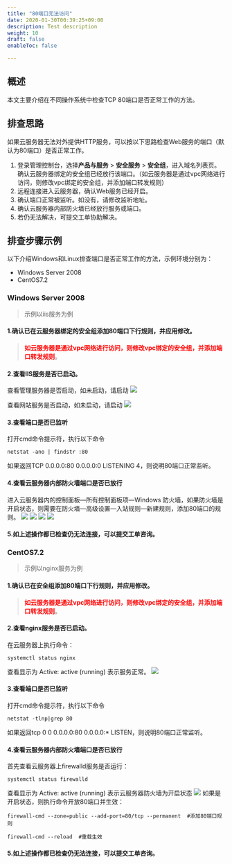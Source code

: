 ```yaml
---
title: "80端口无法访问"
date: 2020-01-30T00:39:25+09:00
description: Test description
weight: 10
draft: false
enableToc: false

---
```


## 概述

本文主要介绍在不同操作系统中检查TCP 80端口是否正常工作的方法。

## 排查思路

如果云服务器无法对外提供HTTP服务，可以按以下思路检查Web服务的端口（默认为80端口）是否正常工作。

1. 登录管理控制台，选择**产品与服务** > **安全服务** > **安全组**，进入域名列表页。确认云服务器绑定的安全组已经放行该端口。（如云服务器是通过vpc网络进行访问，则修改vpc绑定的安全组，并添加端口转发规则）
2. 远程连接进入云服务器，确认Web服务已经开启。
3. 确认端口正常被监听。如没有，请修改监听地址。
4. 确认云服务器内部防火墙已经放行服务或端口。
5. 若仍无法解决，可提交工单协助解决。


## 排查步骤示例
以下介绍Windows和Linux排查端口是否正常工作的方法，示例环境分别为：
* Windows Server 2008
* CentOS7.2

### Windows Server 2008
>示例以iis服务为例

#### 1.确认已在云服务器绑定的安全组添加80端口下行规则，并应用修改。

> **<span style="color:red">如云服务器是通过vpc网络进行访问，则修改vpc绑定的安全组，并添加端口转发规则</span>**。

#### 2.查看IIS服务是否已启动。

查看管理服务器是否启动，如未启动，请启动
![](/compute/vm/_images/check_port_worked2.png)

查看网站服务是否启动，如未启动，请启动
![](/compute/vm/_images/check_port_worked3.png)

#### 3.查看端口是否已监听

打开cmd命令提示符，执行以下命令

```
netstat -ano | findstr :80
```
如果返回TCP 0.0.0.0:80 0.0.0.0:0 LISTENING 4，则说明80端口正常监听。

#### 4.查看云服务器内部防火墙端口是否已放行

进入云服务器内的控制面板—所有控制面板项—Windows 防火墙，如果防火墙是开启状态，则需要在防火墙—高级设置—入站规则—新建规则，添加80端口的规则。
![](/compute/vm/_images/check_port_worked4.png)
![](/compute/vm/_images/check_port_worked5.png)
![](/compute/vm/_images/check_port_worked6.png)
![](/compute/vm/_images/check_port_worked7.png)

#### 5.如上述操作都已检查仍无法连接，可以提交工单咨询。

### CentOS7.2
>示例以nginx服务为例

#### 1.确认已在安全组添加80端口下行规则，并应用修改。

> **<span style="color:red">如云服务器是通过vpc网络进行访问，则修改vpc绑定的安全组，并添加端口转发规则</span>**。

#### 2.查看nginx服务是否已启动。

在云服务器上执行命令：

```
systemctl status nginx
```
查看显示为 Active: active (running) 表示服务正常。
![](/compute/vm/_images/check_port_worked9.png)

#### 3.查看端口是否已监听

打开cmd命令提示符，执行以下命令

```
netstat -tlnp|grep 80
```
如果返回tcp 0 0 0.0.0.0:80 0.0.0.0:* LISTEN，则说明80端口正常监听。

#### 4.查看云服务器内部防火墙端口是否已放行

首先查看云服务器上firewalld服务是否运行：

```
systemctl status firewalld
```
查看显示为 Active: active (running) 表示云服务器防火墙为开启状态
![](/compute/vm/_images/check_port_worked10.png)
如果是开启状态，则执行命令开放80端口并生效：
```
firewall-cmd --zone=public --add-port=80/tcp --permanent  #添加80端口规则

firewall-cmd --reload  #重载生效
```
#### 5.如上述操作都已检查仍无法连接，可以提交工单咨询。